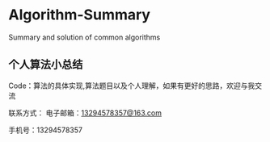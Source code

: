 # Algorithm-Summary
Summary and solution of common algorithms
## 个人算法小总结

Code：算法的具体实现,算法题目以及个人理解，如果有更好的思路，欢迎与我交流

联系方式：
	电子邮箱：13294578357@163.com
	
手机号：13294578357

